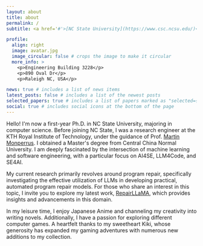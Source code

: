 ```yaml
---
layout: about
title: about
permalink: /
subtitle: <a href='#'>[NC State University](https://www.csc.ncsu.edu/)</a>

profile:
  align: right
  image: avatar.jpg
  image_circular: false # crops the image to make it circular
  more_info: >
    <p>Engineering Building 3228</p>
    <p>890 Oval Dr</p>
    <p>Raleigh NC, USA</p>

news: true # includes a list of news items
latest_posts: false # includes a list of the newest posts
selected_papers: true # includes a list of papers marked as "selected={true}"
social: true # includes social icons at the bottom of the page
---
```


Hello! I'm now a first-year Ph.D. in NC State University, majoring in computer science. Before joining NC State, I was a research engineer at the KTH Royal Institute of Technology, under the guidance of Prof. [Martin Monperrus](https://www.monperrus.net/martin/). I obtained a Master's degree from Central China Normal University. I am deeply fascinated by the intersection of machine learning and software engineering, with a particular focus on AI4SE, LLM4Code, and SE4AI.

My current research primarily revolves around program repair, specifically investigating the effective utilization of LLMs in developing practical, automated program repair models. For those who share an interest in this topic, I invite you to explore my latest work, [RepairLLaMA](https://arxiv.org/abs/2312.15698), which provides insights and advancements in this domain.

In my leisure time, I enjoy Japanese Anime and channeling my creativity into writing novels. Additionally, I have a passion for exploring different computer games. A heartfelt thanks to my sweetheart Kiki, whose generosity has expanded my gaming adventures with numerous new additions to my collection.

<!-- Write your biography here. Tell the world about yourself. Link to your favorite [subreddit](http://reddit.com). You can put a picture in, too. The code is already in, just name your picture `prof_pic.jpg` and put it in the `img/` folder.

Put your address / P.O. box / other info right below your picture. You can also disable any of these elements by editing `profile` property of the YAML header of your `_pages/about.md`. Edit `_bibliography/papers.bib` and Jekyll will render your [publications page](/al-folio/publications/) automatically.

Link to your social media connections, too. This theme is set up to use [Font Awesome icons](https://fontawesome.com/) and [Academicons](https://jpswalsh.github.io/academicons/), like the ones below. Add your Facebook, Twitter, LinkedIn, Google Scholar, or just disable all of them. -->
